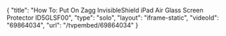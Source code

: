 {
    "title": "How To: Put On Zagg InvisibleShield iPad Air Glass Screen Protector ID5GLSF00",
    "type": "solo",
    "layout": "iframe-static",
    "videoId": "69864034",
    "url": "\/tvpembed\/69864034"
}